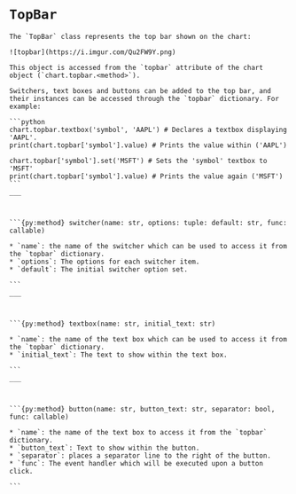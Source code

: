 # `TopBar`


````{py:class} TopBar
The `TopBar` class represents the top bar shown on the chart:

![topbar](https://i.imgur.com/Qu2FW9Y.png)

This object is accessed from the `topbar` attribute of the chart object (`chart.topbar.<method>`).

Switchers, text boxes and buttons can be added to the top bar, and their instances can be accessed through the `topbar` dictionary. For example:

```python
chart.topbar.textbox('symbol', 'AAPL') # Declares a textbox displaying 'AAPL'.
print(chart.topbar['symbol'].value) # Prints the value within ('AAPL')

chart.topbar['symbol'].set('MSFT') # Sets the 'symbol' textbox to 'MSFT'
print(chart.topbar['symbol'].value) # Prints the value again ('MSFT')
```
___



```{py:method} switcher(name: str, options: tuple: default: str, func: callable)

* `name`: the name of the switcher which can be used to access it from the `topbar` dictionary.
* `options`: The options for each switcher item.
* `default`: The initial switcher option set.

```
___



```{py:method} textbox(name: str, initial_text: str)

* `name`: the name of the text box which can be used to access it from the `topbar` dictionary.
* `initial_text`: The text to show within the text box.

```
___



```{py:method} button(name: str, button_text: str, separator: bool, func: callable)

* `name`: the name of the text box to access it from the `topbar` dictionary.
* `button_text`: Text to show within the button.
* `separator`: places a separator line to the right of the button.
* `func`: The event handler which will be executed upon a button click.

```

````